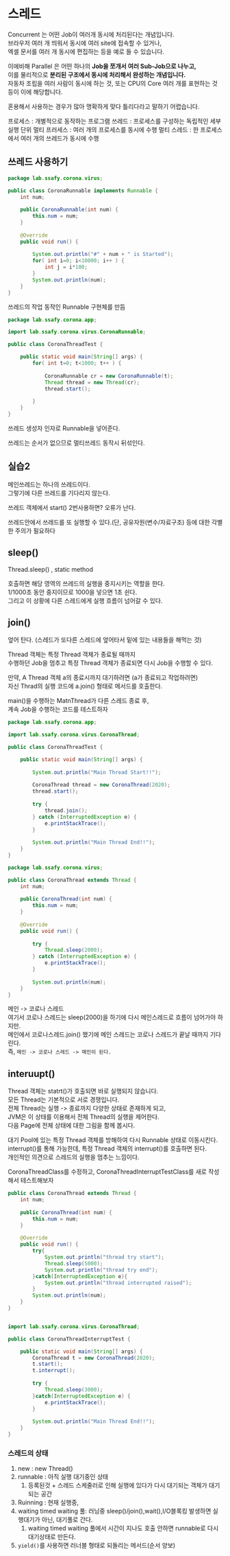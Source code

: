 # 스레드 

Concurrent 는 어떤 Job이 여러개 동시에 처리된다는 개념입니다.    
브라우저 여러 개 띄워서 동시에 여러 site에 접속할 수 있거나,        
엑셀 문서를 여러 개 동시에 편집하는 등을 예로 들 수 있습니다.       
 
이에비해 Parallel 은 어떤 하나의 **Job을 쪼개서 여러 Sub-Job으로 나누고,**         
이를 물리적으로 **분리된 구조에서 동시에 처리해서 완성하는 개념입니다.**              
자동차 조립을 여러 사람이 동시에 하는 것, 또는 CPU의 Core 여러 개를 표현하는 것 등이 이에 해당합니다.   

혼용해서 사용하는 경우가 많아 명확하게 맞다 틀리다라고 말하기 어렵습니다.   

프로세스 : 개별적으로 동작하는 프로그램
쓰레드 : 프로세스를 구성하는 독립적인 세부 실행 단위 
멀티 프러세스 : 여러 개의 프로세스를 동시에 수행
멀티 스레드 : 한 프로세스에서 여러 개의 쓰레드가 동시에 수행 

## 쓰레드 사용하기  
```java
package lab.ssafy.corona.virus;

public class CoronaRunnable implements Runnable {
	int num;
	
	public CoronaRunnable(int num) {
		this.num = num;
	}
	
	@Override
	public void run() {
		
		System.out.println("#" + num + " is Started");
		for( int i=0; i<10000; i++ ) {
			int j = i*100;
		}
		System.out.println(num);
	}
}
```
쓰레드의 작업 동작인 Runnable 구현체를 만듬   
  
```java
package lab.ssafy.corona.app;

import lab.ssafy.corona.virus.CoronaRunnable;

public class CoronaThreadTest {

	public static void main(String[] args) {
		for( int t=0; t<1000; t++ ) {
			
			CoronaRunnable cr = new CoronaRunnable(t);
			Thread thread = new Thread(cr);
			thread.start();
			
		}
	}
}
```
쓰레드 생성자 인자로 Runnable을 넣어준다.   

쓰레드는 순서가 없으므로 멀티쓰레드 동작시 뒤섞인다.   

## 실습2
   
메인쓰레드는 하나의 쓰레드이다.      
그렇기에 다른 쓰레드를 기다리지 않는다.     
   
쓰레드 객체에서 start() 2번사용하면? 오류가 난다.       
      
쓰레드안에서 쓰레드를 또 실행할 수 있다.(단, 공유자원(변수/자료구조) 등에 대한 각별한 주의가 필요하다       


## sleep()  
Thread.sleep() , static method  
  
호출하면 해당 영역의 쓰레드의 실행을 중지시키는 역할을 한다.       
1/1000초 동안 중지이므로 1000을 넣으면 1초 쉰다.     
그리고 이 상황에 다른 스레드에게 실행 흐름이 넘어갈 수 있다.   

## join()   
엎어 탄다. (스레드가 또다른 스레드에 엎어타서 밑에 있는 내용들을 해먹는 것)    
  
Thread 객체는 특정 Thread 객체가 종료될 때까지     
수행하던 Job을 멈추고 특정 Thread 객체가 종료되면 다시 Job을 수행할 수 있다.     
    
만약, A Thread 객체 a의 종료시까지 대기하려면 (a가 종료되고 작업하려면)     
자신 Thrad의 실행 코드에 a.join() 형태로 메서드를 호출한다.   

main()을 수행하는 MatnThread가 다른 스레드 종료 후,  
계속 Job을 수행하는 코드를 테스트하자  

```java
package lab.ssafy.corona.app;

import lab.ssafy.corona.virus.CoronaThread;

public class CoronaThreadTest {

	public static void main(String[] args) {
		
		System.out.println("Main Thread Start!!");
		
		CoronaThread thread = new CoronaThread(2020);
		thread.start();
		
		try {
			thread.join();
		} catch (InterruptedException e) {
			e.printStackTrace();
		}
		
		System.out.println("Main Thread End!!");
	}
}

```

```java
package lab.ssafy.corona.virus;

public class CoronaThread extends Thread {
	int num;
	
	public CoronaThread(int num) {
		this.num = num;
	}
	
	@Override
	public void run() {
		
		try {
			Thread.sleep(2000);
		} catch (InterruptedException e) {
			e.printStackTrace();
		}
		
		System.out.println(num);
	}
}
```
메인 -> 코로나 스레드  
여기서 코로나 스레드는 sleep(2000)을 하기에 다시 메인스레드로 흐름이 넘어가야 하지만.    
메인에서 코로나스레드.join() 했기에 메인 스레드는 코로나 스레드가 끝날 때까지 기다린다.   
즉, `메인 -> 코로나 스레드 -> 메인이 된다.`   
   
## interuupt()   
Thread 객체는 statrt()가 호출되면 바로 실행되지 않습니다.      
모든 Thread는 기본적으로 서로 경쟁입니다.     
전체 Thread는 실행 -> 종료까지 다양한 상태로 존재하게 되고,     
JVM은 이 상태를 이용해서 전체 Thread의 실행을 제어한다.        
다음 Page에 전체 상태에 대한 그림을 함께 봅시다.       
    
대기 Pool에 있는 특정 Thread 객체를 방해하여 다시 Runnable 상태로 이동시킨다.     
interrupt()를 통해 가능한데, 특정 Thread 객체의 interrupt()를 호출하면 된다.    
개인적인 의견으로 스레드의 실행을 멈추는 느낌이다.  

CoronaThreadClass를 수정하고, CoronaThreadInterruptTestClass를 새로 작성해서 테스트해보자     

```java
public class CoronaThread extends Thread {
	int num;
	
	public CoronaThread(int num) {
		this.num = num;
	}
	
	@Override
	public void run() {
		try{
			System.out.println("thread try start"); 
			Thread.sleep(5000);  
			System.out.println("thread try end");  
		}catch(InterruptedException e){
			System.out.println("thread interrupted raised"); 
		}
		System.out.println(num);
	}
}
```
```java

import lab.ssafy.corona.virus.CoronaThread;

public class CoronaThreadInterruptTest {

	public static void main(String[] args) {
		CoronaThread t = new CoronaThread(2020);
		t.start();
		t.interrupt();
		
		try {
			Thread.sleep(3000);
		}catch(InterruptedException e) {
			e.printStackTrace();
		}
		
		System.out.println("Main Thread End!!");
	}
}
```



### 스레드의 상태  
1. new : new Thread() 
2. runnable : 아직 실행 대기중인 상태 
    1. 등록된것 + 스레드 스케줄러로 인해 실행에 있다가 다시 대기되는 객체가 대기되는 공간   
3. Ruinning : 현재 실행중,  
4. waiting timed waiting  풀: 러닝중 sleep()/join(),wait(),I/O블록킹 발생하면 실행대기가 아닌, 대기풀로 간다.  
    1. waiting timed waiting 풀에서 시간이 지나도 호출 안하면 runnable로 다시 대기상태로 만든다.     
5. `yield()`를 사용하면 러너블 형태로 되돌리는 메서드(순서 양보)    
     
  
  





